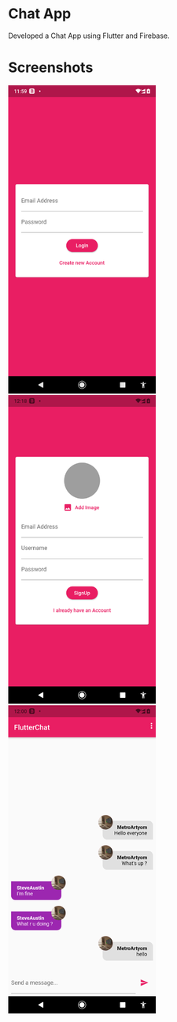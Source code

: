 # Chat App

Developed a Chat App using Flutter and Firebase.

# Screenshots
<img src = "https://github.com/ShubhamVimal/Flutter-Projects/blob/main/ChatApp%20Firebase/Screenshots/screenshot_01.png" width = "300" /> <img src = "https://github.com/ShubhamVimal/Flutter-Projects/blob/main/ChatApp%20Firebase/Screenshots/screenshot_02.png" width = "300" /> <img src = "https://github.com/ShubhamVimal/Flutter-Projects/blob/main/ChatApp%20Firebase/Screenshots/screenshot_03.png" width = "300" />
